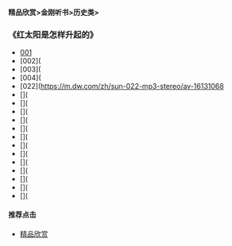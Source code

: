 #### 精品欣赏>金刚听书>历史类>
### 《红太阳是怎样升起的》

- [001](https://m.dw.com/zh/sun-001-mp3-stereo/av-16044134)
- [002](
- [003](
- [004](
- [022](https://m.dw.com/zh/sun-022-mp3-stereo/av-16131068
- [](
- [](
- [](
- [](
- [](
- [](
- [](
- [](
- [](
- [](
- [](
- [](
- [](






#### 推荐点击
- [精品欣赏](https://summer200.github.io/content/main)

